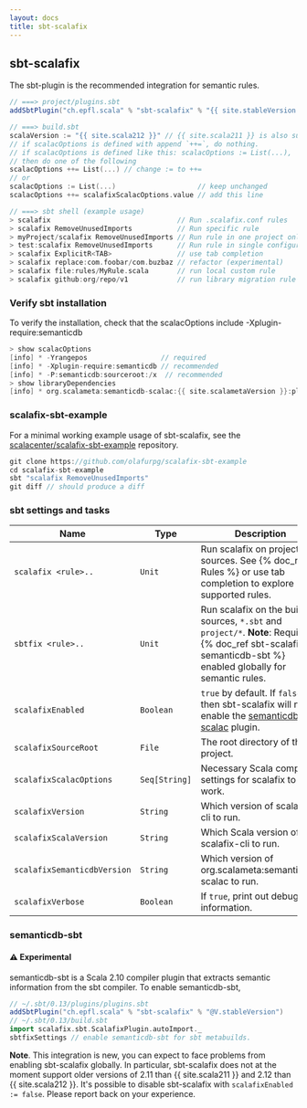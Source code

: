 ```yaml
---
layout: docs
title: sbt-scalafix
---
```


## sbt-scalafix
The sbt-plugin is the recommended integration for semantic rules.

```scala
// ===> project/plugins.sbt
addSbtPlugin("ch.epfl.scala" % "sbt-scalafix" % "{{ site.stableVersion }}")

// ===> build.sbt
scalaVersion := "{{ site.scala212 }}" // {{ site.scala211 }} is also supported.
// if scalacOptions is defined with append `++=`, do nothing.
// if scalacOptions is defined like this: scalacOptions := List(...),
// then do one of the following
scalacOptions ++= List(...) // change := to ++=
// or
scalacOptions := List(...)                    // keep unchanged
scalacOptions ++= scalafixScalacOptions.value // add this line

// ===> sbt shell (example usage)
> scalafix                               // Run .scalafix.conf rules
> scalafix RemoveUnusedImports           // Run specific rule
> myProject/scalafix RemoveUnusedImports // Run rule in one project only
> test:scalafix RemoveUnusedImports      // Run rule in single configuration
> scalafix ExplicitR<TAB>                // use tab completion
> scalafix replace:com.foobar/com.buzbaz // refactor (experimental)
> scalafix file:rules/MyRule.scala       // run local custom rule
> scalafix github:org/repo/v1            // run library migration rule
```

### Verify sbt installation
To verify the installation, check that the scalacOptions include -Xplugin-require:semanticdb

```scala
> show scalacOptions
[info] * -Yrangepos                  // required
[info] * -Xplugin-require:semanticdb // recommended
[info] * -P:semanticdb:sourceroot:/x  // recommended
> show libraryDependencies
[info] * org.scalameta:semanticdb-scalac:{{ site.scalametaVersion }}:plugin->default(compile)
```

### scalafix-sbt-example
For a minimal working example usage of sbt-scalafix, see the [scalacenter/scalafix-sbt-example](https://github.com/scalacenter/scalafix-sbt-example) repository.

```scala
git clone https://github.com/olafurpg/scalafix-sbt-example
cd scalafix-sbt-example
sbt "scalafix RemoveUnusedImports"
git diff // should produce a diff
```

### sbt settings and tasks

| Name | Type | Description
|------|------|-------------
| `scalafix <rule>..` | `Unit` | Run scalafix on project sources. See {% doc_ref Rules %} or use tab completion to explore supported rules.
| `sbtfix <rule>..` | `Unit` | Run scalafix on the build sources, `*.sbt` and `project/*`. __Note__: Requires {% doc_ref sbt-scalafix, semanticdb-sbt %} enabled globally for semantic rules.
| `scalafixEnabled` | `Boolean` | `true` by default. If `false`, then sbt-scalafix will not enable the [semanticdb-scalac](http://scalameta.org/tutorial/#SemanticDB) plugin.
| `scalafixSourceRoot` | `File` | The root directory of this project.
| `scalafixScalacOptions` | `Seq[String]` | Necessary Scala compiler settings for scalafix to work.
| `scalafixVersion` | `String` | Which version of scalafix-cli to run.
| `scalafixScalaVersion` | `String` | Which Scala version of scalafix-cli to run.
| `scalafixSemanticdbVersion` | `String` | Which version of org.scalameta:semanticdb-scalac to run.
| `scalafixVerbose` | `Boolean` | If `true`, print out debug information.

### semanticdb-sbt
#### ⚠️ Experimental
semanticdb-sbt is a Scala 2.10 compiler plugin that extracts semantic
information from the sbt compiler. To enable semanticdb-sbt,

```scala
// ~/.sbt/0.13/plugins/plugins.sbt
addSbtPlugin("ch.epfl.scala" % "sbt-scalafix" % "@V.stableVersion")
// ~/.sbt/0.13/build.sbt
import scalafix.sbt.ScalafixPlugin.autoImport._
sbtfixSettings // enable semanticdb-sbt for sbt metabuilds.
```

__Note__. This integration is new, you can expect to face problems from enabling sbt-scalafix globally. In particular, sbt-scalafix does not at the moment support older versions of 2.11 than {{ site.scala211 }} and 2.12 than {{ site.scala212 }}. It's possible to disable sbt-scalafix with `scalafixEnabled := false`. Please report back on your experience.
